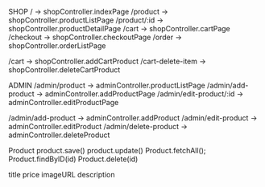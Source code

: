 SHOP
/ -> shopController.indexPage
/product -> shopController.productListPage
/product/:id -> shopController.productDetailPage
/cart -> shopController.cartPage
/checkout -> shopController.checkoutPage
/order -> shopController.orderListPage

/cart -> shopController.addCartProduct
/cart-delete-item -> shopController.deleteCartProduct

ADMIN
/admin/product -> adminController.productListPage
/admin/add-product -> adminController.addProductPage
/admin/edit-product/:id -> adminController.editProductPage

/admin/add-product -> adminController.addProduct
/admin/edit-product -> adminController.editProduct
/admin/delete-product -> adminController.deleteProduct

Product
product.save()
product.update()
Product.fetchAll();
Product.findByID(id)
Product.delete(id)

title
price
imageURL
description